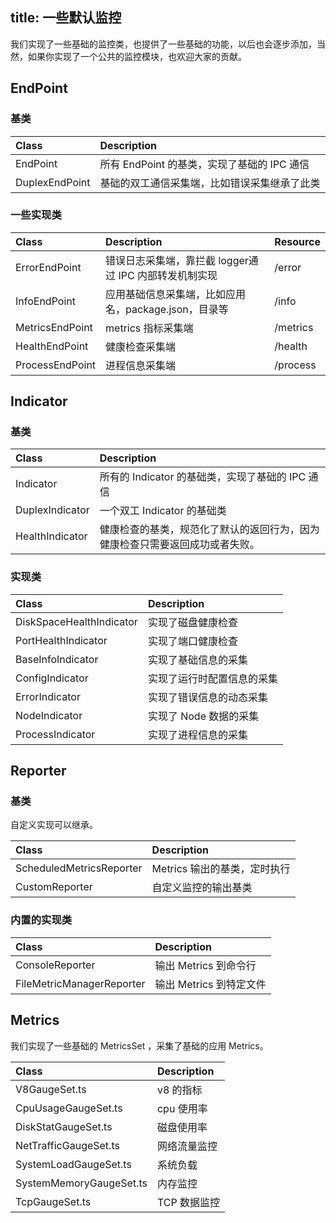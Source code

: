 title: 一些默认监控
---

我们实现了一些基础的监控类，也提供了一些基础的功能，以后也会逐步添加，当然，如果你实现了一个公共的监控模块，也欢迎大家的贡献。

## EndPoint

### 基类

| Class          | Description                   |
| :------------- | :---------------------------- |
| EndPoint       | 所有 EndPoint 的基类，实现了基础的 IPC 通信 |
| DuplexEndPoint | 基础的双工通信采集端，比如错误采集继承了此类        |


### 一些实现类
| Class           | Description                       | Resource |
| :-------------- | :-------------------------------- | :------- |
| ErrorEndPoint   | 错误日志采集端，靠拦截 logger通过 IPC 内部转发机制实现 | /error   |
| InfoEndPoint    | 应用基础信息采集端，比如应用名，package.json，目录等  | /info    |
| MetricsEndPoint | metrics 指标采集端                     | /metrics |
| HealthEndPoint  | 健康检查采集端                           | /health  |
| ProcessEndPoint | 进程信息采集端                           | /process |


## Indicator

### 基类
| Class           | Description                            |
| :-------------- | :------------------------------------- |
| Indicator       | 所有的 Indicator 的基础类，实现了基础的 IPC 通信       |
| DuplexIndicator | 一个双工 Indicator 的基础类                    |
| HealthIndicator | 健康检查的基类，规范化了默认的返回行为，因为健康检查只需要返回成功或者失败。 |

### 实现类

| Class                    | Description    |
| :----------------------- | :------------- |
| DiskSpaceHealthIndicator | 实现了磁盘健康检查      |
| PortHealthIndicator      | 实现了端口健康检查      |
| BaseInfoIndicator        | 实现了基础信息的采集     |
| ConfigIndicator          | 实现了运行时配置信息的采集  |
| ErrorIndicator           | 实现了错误信息的动态采集   |
| NodeIndicator            | 实现了 Node 数据的采集 |
| ProcessIndicator         | 实现了进程信息的采集     |


## Reporter

### 基类

自定义实现可以继承。

| Class                    | Description        |
| :----------------------- | :----------------- |
| ScheduledMetricsReporter | Metrics 输出的基类，定时执行 |
| CustomReporter           | 自定义监控的输出基类         |


### 内置的实现类

| Class                     | Description      |
| :------------------------ | :--------------- |
| ConsoleReporter           | 输出 Metrics 到命令行  |
| FileMetricManagerReporter | 输出 Metrics 到特定文件 |

## Metrics

我们实现了一些基础的 MetricsSet ，采集了基础的应用 Metrics。

| Class                   | Description |
| :---------------------- | :---------- |
| V8GaugeSet.ts           | v8 的指标      |
| CpuUsageGaugeSet.ts     | cpu 使用率     |
| DiskStatGaugeSet.ts     | 磁盘使用率       |
| NetTrafficGaugeSet.ts   | 网络流量监控      |
| SystemLoadGaugeSet.ts   | 系统负载        |
| SystemMemoryGaugeSet.ts | 内存监控        |
| TcpGaugeSet.ts          | TCP 数据监控    |

